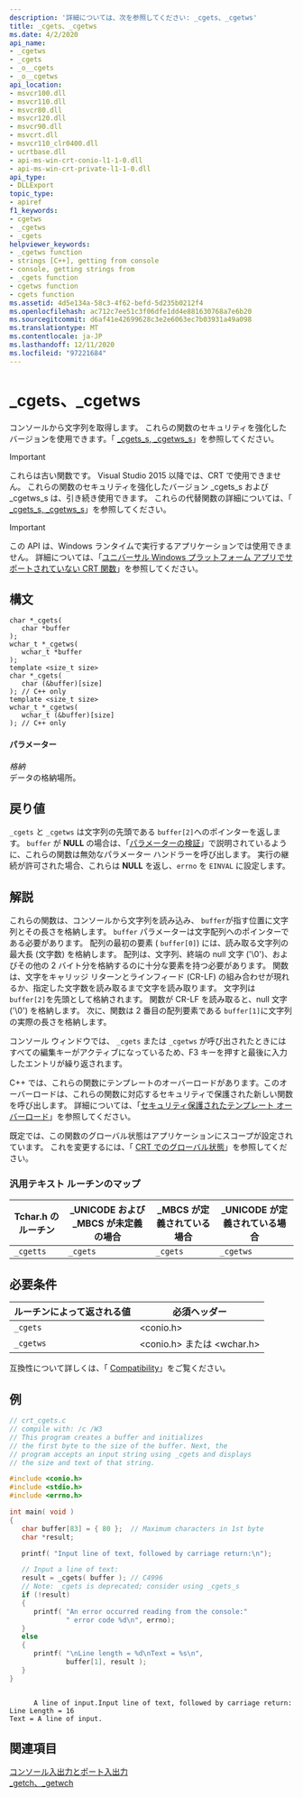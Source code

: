 ```yaml
---
description: '詳細については、次を参照してください: _cgets、_cgetws'
title: _cgets、_cgetws
ms.date: 4/2/2020
api_name:
- _cgetws
- _cgets
- _o__cgets
- _o__cgetws
api_location:
- msvcr100.dll
- msvcr110.dll
- msvcr80.dll
- msvcr120.dll
- msvcr90.dll
- msvcrt.dll
- msvcr110_clr0400.dll
- ucrtbase.dll
- api-ms-win-crt-conio-l1-1-0.dll
- api-ms-win-crt-private-l1-1-0.dll
api_type:
- DLLExport
topic_type:
- apiref
f1_keywords:
- cgetws
- _cgetws
- _cgets
helpviewer_keywords:
- _cgetws function
- strings [C++], getting from console
- console, getting strings from
- _cgets function
- cgetws function
- cgets function
ms.assetid: 4d5e134a-58c3-4f62-befd-5d235b0212f4
ms.openlocfilehash: ac712c7ee51c3f06dfe1dd4e881630768a7e6b20
ms.sourcegitcommit: d6af41e42699628c3e2e6063ec7b03931a49a098
ms.translationtype: MT
ms.contentlocale: ja-JP
ms.lasthandoff: 12/11/2020
ms.locfileid: "97221684"
---
```

# <a name="_cgets-_cgetws"></a>_cgets、_cgetws

コンソールから文字列を取得します。 これらの関数のセキュリティを強化したバージョンを使用できます。「 [_cgets_s, _cgetws_s](../c-runtime-library/reference/cgets-s-cgetws-s.md)」を参照してください。

> [!IMPORTANT]
> これらは古い関数です。 Visual Studio 2015 以降では、CRT で使用できません。 これらの関数のセキュリティを強化したバージョン _cgets_s および _cgetws_s は、引き続き使用できます。 これらの代替関数の詳細については、「 [_cgets_s, _cgetws_s](../c-runtime-library/reference/cgets-s-cgetws-s.md)」を参照してください。

> [!IMPORTANT]
> この API は、Windows ランタイムで実行するアプリケーションでは使用できません。 詳細については、「[ユニバーサル Windows プラットフォーム アプリでサポートされていない CRT 関数](../cppcx/crt-functions-not-supported-in-universal-windows-platform-apps.md)」を参照してください。

## <a name="syntax"></a>構文

```
char *_cgets(
   char *buffer
);
wchar_t *_cgetws(
   wchar_t *buffer
);
template <size_t size>
char *_cgets(
   char (&buffer)[size]
); // C++ only
template <size_t size>
wchar_t *_cgetws(
   wchar_t (&buffer)[size]
); // C++ only
```

#### <a name="parameters"></a>パラメーター

*格納*<br/>
データの格納場所。

## <a name="return-value"></a>戻り値

`_cgets` と `_cgetws` は文字列の先頭である `buffer[2]`へのポインターを返します。 `buffer` が **NULL** の場合は、「[パラメーターの検証](../c-runtime-library/parameter-validation.md)」で説明されているように、これらの関数は無効なパラメーター ハンドラーを呼び出します。 実行の継続が許可された場合、これらは **NULL** を返し、`errno` を `EINVAL` に設定します。

## <a name="remarks"></a>解説

これらの関数は、コンソールから文字列を読み込み、 `buffer`が指す位置に文字列とその長さを格納します。 `buffer` パラメーターは文字配列へのポインターである必要があります。 配列の最初の要素 ( `buffer[0]`) には、読み取る文字列の最大長 (文字数) を格納します。 配列は、文字列、終端の null 文字 ('\0')、およびその他の 2 バイト分を格納するのに十分な要素を持つ必要があります。 関数は、文字をキャリッジ リターンとラインフィード (CR-LF) の組み合わせが現れるか、指定した文字数を読み取るまで文字を読み取ります。 文字列は `buffer[2]`を先頭として格納されます。 関数が CR-LF を読み取ると、null 文字 ('\0') を格納します。 次に、関数は 2 番目の配列要素である `buffer[1]`に文字列の実際の長さを格納します。

コンソール ウィンドウでは、 `_cgets` または `_cgetws` が呼び出されたときにはすべての編集キーがアクティブになっているため、F3 キーを押すと最後に入力したエントリが繰り返されます。

C++ では、これらの関数にテンプレートのオーバーロードがあります。このオーバーロードは、これらの関数に対応するセキュリティで保護された新しい関数を呼び出します。 詳細については、「[セキュリティ保護されたテンプレート オーバーロード](../c-runtime-library/secure-template-overloads.md)」を参照してください。

既定では、この関数のグローバル状態はアプリケーションにスコープが設定されています。 これを変更するには、「 [CRT でのグローバル状態](global-state.md)」を参照してください。

### <a name="generic-text-routine-mappings"></a>汎用テキスト ルーチンのマップ

|Tchar.h のルーチン|_UNICODE および _MBCS が未定義の場合|_MBCS が定義されている場合|_UNICODE が定義されている場合|
|---------------------|--------------------------------------|--------------------|-----------------------|
|`_cgetts`|`_cgets`|`_cgets`|`_cgetws`|

## <a name="requirements"></a>必要条件

|ルーチンによって返される値|必須ヘッダー|
|-------------|---------------------|
|`_cgets`|\<conio.h>|
|`_cgetws`|\<conio.h> または \<wchar.h>|

互換性について詳しくは、「 [Compatibility](../c-runtime-library/compatibility.md)」をご覧ください。

## <a name="example"></a>例

```c
// crt_cgets.c
// compile with: /c /W3
// This program creates a buffer and initializes
// the first byte to the size of the buffer. Next, the
// program accepts an input string using _cgets and displays
// the size and text of that string.

#include <conio.h>
#include <stdio.h>
#include <errno.h>

int main( void )
{
   char buffer[83] = { 80 };  // Maximum characters in 1st byte
   char *result;

   printf( "Input line of text, followed by carriage return:\n");

   // Input a line of text:
   result = _cgets( buffer ); // C4996
   // Note: _cgets is deprecated; consider using _cgets_s
   if (!result)
   {
      printf( "An error occurred reading from the console:"
              " error code %d\n", errno);
   }
   else
   {
      printf( "\nLine length = %d\nText = %s\n",
              buffer[1], result );
   }
}
```

```Output

      A line of input.Input line of text, followed by carriage return:
Line Length = 16
Text = A line of input.
```

## <a name="see-also"></a>関連項目

[コンソール入出力とポート入出力](../c-runtime-library/console-and-port-i-o.md)<br/>
[_getch、_getwch](../c-runtime-library/reference/getch-getwch.md)

